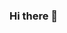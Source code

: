 ### Hi there 👋

<!--gabi
**dongabrieles/dongabrieles** is a ✨ _new_ ✨ repository because its `README.md` (this file) appears on your GitHub profile.

Here are some ideas to get you started:

- 🔭 I’m currently working on ... electric central
- 🌱 I’m currently learning ... informatic    
- 👯 I’m looking to collaborate on ...  project
- 🤔 I’m looking for help with ...  the future
- 💬 Ask me about ... all
- 📫 How to reach me: ... email
- 😄 Pronouns: ...torty14@hotmail.com
- ⚡ Fun fact: ... weed  and trankis
-->
